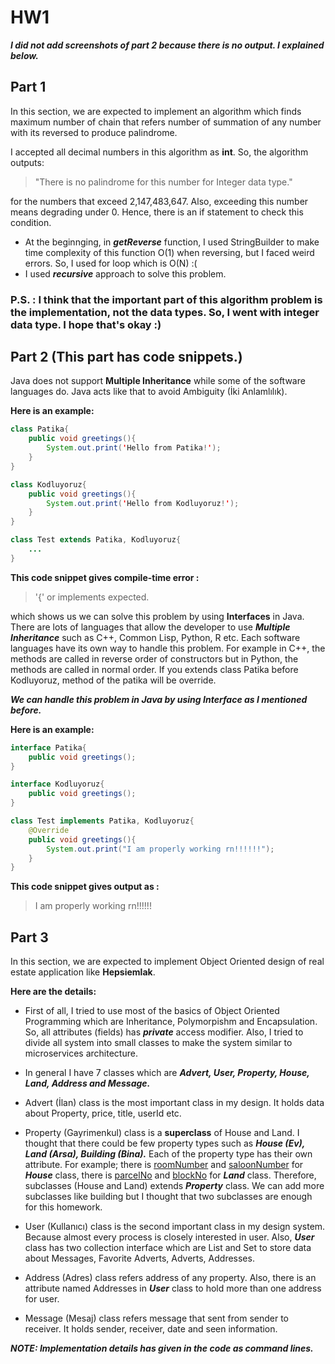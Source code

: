 # HW1
***I did not add screenshots of part 2 because there is no output. I explained below.***
## Part 1
In this section, we are expected to implement an algorithm which finds maximum number of chain that refers number of summation of any number with its reversed to produce palindrome.

I accepted all decimal numbers in this algorithm as **int**. So, the algorithm outputs:
> "There is no palindrome for this number for Integer data type."

for the numbers that exceed 2,147,483,647. Also, exceeding this number means degrading under 0. Hence, there is an if statement to check this condition.
- At the beginnging, in ***getReverse*** function, I used StringBuilder to make time complexity of this function O(1) when reversing, but I faced weird errors. So, I used for loop which is O(N) :(
- I used ***recursive*** approach to solve this problem.

### P.S. : I think that the important part of this algorithm problem is the implementation, not the data types. So, I went with integer data type. I hope that's okay :)


## Part 2 (This part has code snippets.)

Java does not support **Multiple Inheritance** while some of the software languages do. Java acts like that to avoid Ambiguity (İki Anlamlılık).

**Here is an example:**
```java
class Patika{
    public void greetings(){
        System.out.print('Hello from Patika!');
    }
}

class Kodluyoruz{
    public void greetings(){
        System.out.print('Hello from Kodluyoruz!');
    }
}

class Test extends Patika, Kodluyoruz{
    ...
}
```
**This code snippet gives compile-time error :**
> '{' or implements expected.

which shows us we can solve this problem by using **Interfaces** in Java. There are lots of languages that allow the developer to use ***Multiple Inheritance*** such as C++, Common Lisp, Python, R etc. Each software languages have its own way to handle this problem. For example in C++, the methods are called in reverse order of constructors but in Python, the methods are called in normal order. If you extends class Patika before Kodluyoruz, method of the patika will be override.

***We can handle this problem in Java by using Interface as I mentioned before.*** 

**Here is an example:**
```java
interface Patika{
    public void greetings();
}

interface Kodluyoruz{
    public void greetings();
}

class Test implements Patika, Kodluyoruz{
    @Override
    public void greetings(){
        System.out.print("I am properly working rn!!!!!!");
    }
}
```
**This code snippet gives output as :**
>I am properly working rn!!!!!!




## Part 3
In this section, we are expected to implement Object Oriented design of real estate application like **Hepsiemlak**.

**Here are the details:**

- First of all, I tried to use most of the basics of Object Oriented Programming which are Inheritance, Polymorpishm and Encapsulation. So, all attributes (fields) has ***private*** access modifier. Also, I tried to divide all system into small classes to make the system similar to microservices architecture.

- In general I have 7 classes which are ***Advert, User, Property, House, Land, Address and Message.***

- Advert (İlan) class is the most important class in my design. It holds data about Property, price, title, userId etc. 

- Property (Gayrimenkul) class is a **superclass** of House and Land. I thought that there could be few property types such as ***House (Ev), Land (Arsa), Building (Bina).*** Each of the property type has their own attribute. For example; there is <u>roomNumber</u> and <u>saloonNumber</u> for ***House*** class, there is <u>parcelNo</u> and <u>blockNo</u> for ***Land*** class. Therefore, subclasses (House and Land) extends ***Property*** class. We can add more subclasses like building but I thought that two subclasses are enough for this homework.

- User (Kullanıcı) class is the second important class in my design system. Because almost every process is closely interested in user. Also, ***User*** class has two collection interface which are List and Set to store data about Messages, Favorite Adverts, Adverts, Addresses.

- Address (Adres) class refers address of any property. Also, there is an attribute named Addresses in ***User*** class to hold more than one address for user.

- Message (Mesaj) class refers message that sent from sender to receiver. It holds sender, receiver, date and seen information.

***NOTE: Implementation details has given in the code as command lines.***

